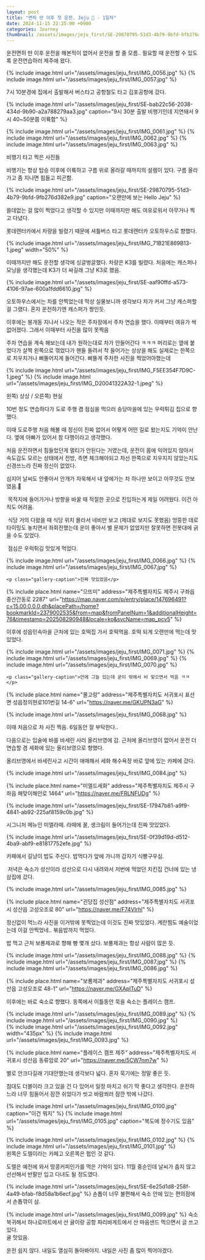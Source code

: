 ```yaml
---
layout: post
title: "면허 딴 이후 첫 운전. Jeju 🍊 - 1일차"
date: 2024-11-15 22:25:00 +0900
categories: Journey
thumbnail: /assets/images/jeju_first/SE-29870795-51d3-4b79-9bfd-9fb276d382e9.jpg
---
```


운전면허 딴 이후 운전을 해본적이 없어서 운전을 할 줄 모름.. 필요할 때 운전할 수 있도록 운전연습하러 제주에 왔다.

<div class="image-row">
{% include image.html url="/assets/images/jeju_first/IMG_0056.jpg" %}
{% include image.html url="/assets/images/jeju_first/IMG_0057.jpg" %}
</div>

7시 10분경에 집에서 출발해서 버스타고 공항철도 타고 김포공항에 갔다.

{% include image.html url="/assets/images/jeju_first/SE-bab22c56-2038-434d-9b90-a2a788279aa3.jpg" caption="9시 30분 출발 비행기인데 지연돼서 9시 40~50분쯤 이륙함" %}

<div class="image-gallery">
    <div class="image-row">
    {% include image.html url="/assets/images/jeju_first/IMG_0061.jpg" %}
    {% include image.html url="/assets/images/jeju_first/IMG_0062.jpg" %}
    {% include image.html url="/assets/images/jeju_first/IMG_0063.jpg" %}
    </div>
    <p class="gallery-caption">비행기 타고 찍은 사진들</p>

</div>

비행기는 항상 탑승 이후에 이륙하고 구름 위로 올라갈 때까지의 설렘이 있다. 구름 올라가고 좀 지나면 힘들고 피곤함.

{% include image.html url="/assets/images/jeju_first/SE-29870795-51d3-4b79-9bfd-9fb276d382e9.jpg" caption="오랜만에 보는 Hello Jeju" %}

쓸데없는 걸 많이 찍었다고 생각할 수 있지만 이때까지만 해도 여유로워서 아무거나 찍고 다녔다.

롯데렌터카에서 차량을 빌렸기 때문에 셔틀버스 타고 롯데렌터카 오토하우스로 향했다.

{% include image.html url="/assets/images/jeju_first/IMG_71B21E869B13-1.jpeg" width="50%" %}

이때까지만 해도 운전할 생각에 싱글벙글했다. 차량은 K3를 빌렸다. 처음에는 캐스퍼나 모닝을 생각했는데 K3가 더 싸길래 그냥 K3로 했음.

{% include image.html url="/assets/images/jeju_first/SE-aaf90ffd-a573-4106-97ae-600a1fdd6610.jpg" %}

오토하우스에서는 차를 안찍었는데 막상 실물보니까 생각보다 차가 커서 그냥 캐스퍼할 걸 그랬다.
혼자 운전하기엔 캐스퍼가 짱인듯.
​

이후에는 봉개동 지나서 나오는 작은 주차장에서 주차 연습을 했다. 이때부터 여유가 싹 없어졌다. 그래서 이때부터 사진을 많이 못찍음
​

주차 연습을 계속 해보는데 내가 원하는대로 차가 안들어간다 ㅋㅋㅋ 머리로는 옆에 붙었다가 살짝 왼쪽으로 꺾었다가 핸들 돌려서 착 들어가는 상상을 해도 실제로는 한쪽으로 치우치거나 삐뚤어지게 들어간다. 삐뚤게 주차한 사진을 찍었어야했는데

<div class="image-gallery">
    <div class="image-row">
        {% include image.html url="/assets/images/jeju_first/IMG_F5EE354F7D9C-1.jpeg" %}
        {% include image.html url="/assets/images/jeju_first/IMG_D20041322A32-1.jpeg" %}
    </div>
    <p class="gallery-caption">왼쪽) 상상 / 오른쪽) 현실</p>
</div>

10번 정도 연습하다가 도로 주행 겸 점심을 먹으러 송당마을에 있는 우럭튀김 집으로 향했다.

이때 도로주행 처음 해볼 때 정신이 진짜 없어서 어떻게 어떤 길로 왔는지도 기억이 안난다. 옆에 아빠가 있어서 참 다행이라고 생각했다.

처음 운전하면서 힘들었던게 멀티가 안된다는 거였는데, 운전이 몸에 익어있지 않아서 속도감도 모르는 상태에서 전방, 측면 체크해야되고 차선 한쪽으로 치우지지 않았는지도 신경쓰느라 진짜 정신이 없었다.

심지어 날씨도 안좋아서 안개가 자욱해서 내 앞에가는 차 하나만 보이고 아무것도 안보였음.🥲

​
목적지에 들어가거나 방향을 바꿀 때 적절한 곳으로 진입하는게 제일 어려웠다. 이건 아직도 어려움.

​
식당 거의 다왔을 때 식당 위치 몰라서 네비만 보고 (제대로 보지도 못했음) 엉뚱한 데로 타이밍도 놓치면서 좌회전했는데 운이 좋아서 별 문제가 없었지만 잘못하면 전봇대에 긁을 수도 있었다.

​
점심은 우럭튀김 맛있게 먹었다.

<div class="image-gallery">
    <div class="image-row">
    {% include image.html url="/assets/images/jeju_first/IMG_0066.jpg" %}
    {% include image.html url="/assets/images/jeju_first/IMG_0067.jpg" %}
    </div>

    <p class="gallery-caption">진짜 맛있었음</p>

</div>

{% include place.html
  name="으뜨미"
  address="제주특별자치도 제주시 구좌읍 중산간동로 2287"
  url="https://map.naver.com/p/entry/place/147696491?c=15.00,0,0,0,dh&placePath=/home?bookmarkId=2379002535&from=map&fromPanelNum=1&additionalHeight=76&timestamp=202508290948&locale=ko&svcName=map_pcv5"
%}

이후에 성읍민속마을 근처에 있는 호떡집 가서 호떡먹음. 호떡 되게 오랜만에 먹는데 맛있었다.

<div class="image-gallery">
    <div class="image-row">
        {% include image.html url="/assets/images/jeju_first/IMG_0071.jpg" %}
        {% include image.html url="/assets/images/jeju_first/IMG_0069.jpg" %}
        {% include image.html url="/assets/images/jeju_first/IMG_0070.jpg" %}
    </div>

    <p class="gallery-caption">안에 그늘 있는데 굳이 밖에서 비 맞으면서 먹음 ㅋㅋ</p>

</div>

{% include place.html
  name="몰고랑"
  address="제주특별자치도 서귀포시 표선면 성읍정의현로101번길 14-6"
  url="https://naver.me/GKUPN3aG"
%}

{% include image.html url="/assets/images/jeju_first/IMG_0068.jpg" %}

이때 처음으로 차 사진 찍음. 6일동안 잘 부탁한다..

다음으로는 입술에 바를 바세린 사러 올리브영에 감. 근처에 올리브영이 없어서 운전 더 연습할 겸 세화에 있는 올리브영으로 향했다.

올리브영에서 바세린사고 시간이 애매해서 세화 해수욕장 바로 앞에 있는 카페에 갔다.

{% include image.html url="/assets/images/jeju_first/IMG_0084.jpg" %}

{% include place.html
  name="미엘드세화"
  address="제주특별자치도 제주시 구좌읍 해맞이해안로 1464"
  url="https://naver.me/FRLNFUDg"
%}

{% include image.html url="/assets/images/jeju_first/SE-17947b81-a9f9-4841-ab92-225af8159c0b.jpg" %}

시그니처 메뉴인 미엘라떼. 라떼에 꿀, 생크림이 들어가는데 진짜 맛있었다.

{% include image.html url="/assets/images/jeju_first/SE-0f39d19d-d512-4ba9-abf9-e81817752efe.jpg" %}

카페에서 길냥이 밥도 주신다. 밥먹다가 앞에 가니까 갑자기 식빵구우심.

​
저녁은 숙소가 성산이라 성산으로 다시 내려와서 저번에 먹었던 치킨집 건너에 있는 냉삼집에 갔다.

{% include image.html url="/assets/images/jeju_first/IMG_0085.jpg" %}

{% include place.html name="괸당집 성산점" address="제주특별자치도 서귀포시 성산읍 고성오조로 80" url="https://naver.me/F74VIrhl" %}

정신없이 먹느라 사진을 이거밖에 못찍었는데 이것도 진짜 맛있었다. 계란찜도 예술이었는데 이걸 안찍었네.. 볶음밥까지 먹었다.

밥 먹고 근처 보룡제과로 향해 빵 몇개 샀다. 보룡제과는 항상 사람이 많은 듯.

<div class="image-row">
    {% include image.html url="/assets/images/jeju_first/IMG_0088.jpg" %}
    {% include image.html url="/assets/images/jeju_first/IMG_0087.jpg" %}
    {% include image.html url="/assets/images/jeju_first/IMG_0086.jpg" %}
</div>

{% include place.html name="보룡제과" address="제주특별자치도 서귀포시 성산읍 고성오조로 48-1" url="https://naver.me/GXAplTuD" %}

이후에는 바로 숙소로 향했다. 동쪽에서 이틀동안 묵을 숙소는 플레이스 캠프.

<div class="image-row">
    {% include image.html url="/assets/images/jeju_first/IMG_0089.jpg" %}
    {% include image.html url="/assets/images/jeju_first/IMG_0090.jpg" %}
</div>
<div class="image-row">
    {% include image.html url="/assets/images/jeju_first/IMG_0092.jpg" width="435px" %}
    {% include image.html url="/assets/images/jeju_first/IMG_0093.jpg" %}
</div>

{% include place.html name="플레이스 캠프 제주" address="제주특별자치도 서귀포시 성산읍 동류암로 20" url="https://naver.me/5CW7nm7w" %}

별로 안크다길래 기대안했는데 생각보다 넓다. 혼자 묵기에는 정말 좋은 듯.

침대도 더블이라 크고 있을 건 다 있어서 일정 마치고 쉬기 딱 좋다고 생각한다. 운전하느라 너무 힘들어서 잠깐 쉬었다가 씻고 바람쐬러 잠깐 밖에 나갔다.

{% include image.html url="/assets/images/jeju_first/IMG_0100.jpg" caption="이건 뭐지" %}
{% include image.html url="/assets/images/jeju_first/IMG_0105.jpg" caption="복도에 정수기도 있음" %}

<div class="image-row">
    {% include image.html url="/assets/images/jeju_first/IMG_0102.jpg" %}
    {% include image.html url="/assets/images/jeju_first/IMG_0101.jpg" %}
</div>
왼쪽은 도렐이라는 카페고 오른쪽은 펍인 것 같다.

도렐은 예전에 와서 땅콩커피인가를 먹은 기억이 있다. 11월 중순인데 날씨가 춥지 않고 선선해서 반팔만 입고 다녀도 될 정도였다.

{% include image.html url="/assets/images/jeju_first/SE-6e25d1d8-258f-4a49-bfab-f8d58a1b6ecf.jpg" %}
손톱이 너무 불편해서 숙소 안에 있는 편의점에서 손톱깎이 삼.

{% include image.html url="/assets/images/jeju_first/IMG_0099.jpg" %}
숙소 복귀해서 하나로마트에서 산 귤이랑 공항 파리바게트에서 산 마음샌드 먹으면서 글 쓰고 있다.
<br>귤 맛있음.

운전 쉽지 않다. 내일도 열심히 돌아봐야지. 내일은 사진 좀 많이 찍어야겠다.

